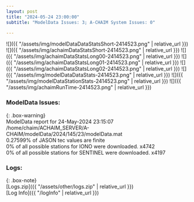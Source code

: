 ```yaml
---
layout: post
title: "2024-05-24 23:00:00"
subtitle: "ModelData Issues: 3; A-CHAIM System Issues: 0"

---
```


![]({{ "/assets/img/modelDataDataStatsShort-2414523.png" | relative_url }})
![]({{ "/assets/img/achaimDataStatsShort-2414523.png" | relative_url }})
![]({{ "/assets/img/achaimDataStatsLong00-2414523.png" | relative_url }})
![]({{ "/assets/img/achaimDataStatsLong01-2414523.png" | relative_url }})
![]({{ "/assets/img/achaimDataStatsLong02-2414523.png" | relative_url }})
![]({{ "/assets/img/modelDataDataStats-2414523.png" | relative_url }})
![]({{ "/assets/img/modelDataStationStats-2414523.png" | relative_url }})
![]({{ "/assets/img/achaimRunTime-2414523.png" | relative_url }})


### ModelData Issues:  
  
{: .box-warning}  
 ModelData report for 24-May-2024 23:15:07   
 /home/chaim/ACHAIM_SERVER/A-CHAIM/modelData/2024/145/23/modelData.mat   
 0.27599% of JASON tec values are finite   
 0% of all possible stations for IONO were downloaded. x4742   
 0% of all possible stations for SENTINEL were downloaded. x4197   
  


### Logs:  
  
{: .box-note}  
[Logs.zip]({{ "/assets/other/logs.zip" | relative_url }})  
[Log Info]({{ "/logInfo" | relative_url }})  
